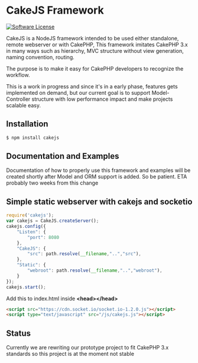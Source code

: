 # CakeJS Framework

[![Software License](https://img.shields.io/badge/license-MIT-brightgreen.svg?style=flat-square)](LICENSE.txt)

CakeJS is a NodeJS framework intended to be used either standalone, remote webserver 
or with CakePHP, This framework imitates CakePHP 3.x in many ways such as hierarchy,
MVC structure without view generation, naming convention, routing.

The purpose is to make it easy for CakePHP developers to recognize the workflow.

This is a work in progress and since it's in a early phase, features gets implemented on demand,
but our current goal is to support Model-Controller structure with low performance impact and make
projects scalable easy.


## Installation

```bash
$ npm install cakejs
```

## Documentation and Examples

Documentation of how to properly use this framework and examples will be created shortly after Model and ORM support is added. So be patient. ETA probably two weeks from this change


## Simple static webserver with cakejs and socketio

```js
require('cakejs');
var cakejs = CakeJS.createServer();
cakejs.config({
	"Listen": {
		"port": 8080
	},
	"CakeJS": {
		"src": path.resolve(__filename,"..","src"),
	},
	"Static": {
		"webroot": path.resolve(__filename,"..","webroot"),
	}
});
cakejs.start();
```

Add this to index.html inside <b>\<head\></b><b>\</head\></b>

```html
<script src="https://cdn.socket.io/socket.io-1.2.0.js"></script>
<script type="text/javascript" src="/js/cakejs.js"></script>
```

## Status
Currently we are rewriting our prototype project to fit CakePHP 3.x standards
so this project is at the moment not stable
